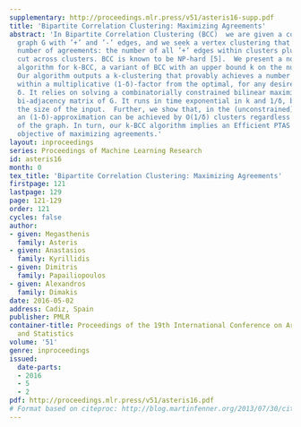 ```yaml
---
supplementary: http://proceedings.mlr.press/v51/asteris16-supp.pdf
title: 'Bipartite Correlation Clustering: Maximizing Agreements'
abstract: 'In Bipartite Correlation Clustering (BCC)  we are given a complete bipartite
  graph G with ’+’ and ’-’ edges, and we seek a vertex clustering that maximizes the
  number of agreements: the number of all ’+’ edges within clusters plus all ’-’ edges
  cut across clusters. BCC is known to be NP-hard [5].  We present a novel approximation
  algorithm for k-BCC, a variant of BCC with an upper bound k on the number of clusters.
  Our algorithm outputs a k-clustering that provably achieves a number of agreements
  within a multiplicative (1-δ)-factor from the optimal, for any desired accuracy
  δ. It relies on solving a combinatorially constrained bilinear maximization on the
  bi-adjacency matrix of G. It runs in time exponential in k and 1/δ, but linear in
  the size of the input.  Further, we show that, in the (unconstrained) BCC setting,
  an (1-δ)-approximation can be achieved by O(1/δ) clusters regardless of the size
  of the graph. In turn, our k-BCC algorithm implies an Efficient PTAS for the BCC
  objective of maximizing agreements.'
layout: inproceedings
series: Proceedings of Machine Learning Research
id: asteris16
month: 0
tex_title: 'Bipartite Correlation Clustering: Maximizing Agreements'
firstpage: 121
lastpage: 129
page: 121-129
order: 121
cycles: false
author:
- given: Megasthenis
  family: Asteris
- given: Anastasios
  family: Kyrillidis
- given: Dimitris
  family: Papailiopoulos
- given: Alexandros
  family: Dimakis
date: 2016-05-02
address: Cadiz, Spain
publisher: PMLR
container-title: Proceedings of the 19th International Conference on Artificial Intelligence
  and Statistics
volume: '51'
genre: inproceedings
issued:
  date-parts:
  - 2016
  - 5
  - 2
pdf: http://proceedings.mlr.press/v51/asteris16.pdf
# Format based on citeproc: http://blog.martinfenner.org/2013/07/30/citeproc-yaml-for-bibliographies/
---
```

